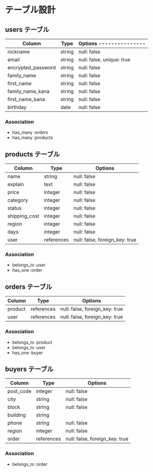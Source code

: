 # テーブル設計

## users テーブル

| Column             | Type   | Options   --------------- |
| ------------------ | ------ | ------------------------- |
| nickname           | string | null: false               |
| email              | string | null: false, unique: true |
| encrypted_password | string | null: false               |
| family_name        | string | null: false               |
| first_name         | string | null: false               |
| family_name_kana   | string | null: false               |
| first_name_kana    | string | null: false               |
| birthday           | date   | null: false               |


### Association

- has_many :orders
- has_many :products

## products テーブル

| Column        | Type       | Options                        |
| ------------- | ---------- | ------------------------------ |
| name          | string     | null: false                    |
| explain       | text       | null: false                    |
| price         | integer    | null: false                    |
| category      | integer    | null: false                    |
| status        | integer    | null: false                    |
| shipping_cost | integer    | null: false                    |
| region        | integer    | null: false                    |
| days          | integer    | null: false                    |
| user          | references | null: false, foreign_key: true |

### Association

- belongs_to :user
- has_one :order

## orders テーブル

| Column     | Type       | Options                        |
| ---------- | ---------- | ------------------------------ |
| product    | references | null: false, foreign_key: true |
| user       | references | null: false, foreign_key: true |

### Association

- belongs_to :product
- belongs_to :user
- has_one :buyer


## buyers テーブル

| Column       | Type       | Options                        |
| ------------ | ---------- | ------------------------------ |
| post_code    | integer    | null: false                    |
| city         | string     | null: false                    |
| block        | string     | null: false                    |
| building     | string     |                                |
| phone        | string     | null: false                    |
| region       | integer    | null: false                    |
| order        | references | null: false, foreign_key: true |

### Association

- belongs_to :order

